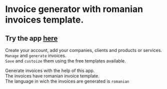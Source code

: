 # Invoice generator with romanian invoices template.

## Try the app [here](https://alexgarbacea.github.io/react-invoice-generator-RO/)

Create your account, add your companies, clients and products or services. \
`Manage` and `generate` invoices. \
`Save` and `custoize` them using the free templates available. 

Generate invoices with the help of this app.\
The invoices have romanian invoice template.\
The language in wich the invoices are generated is `romanian`


